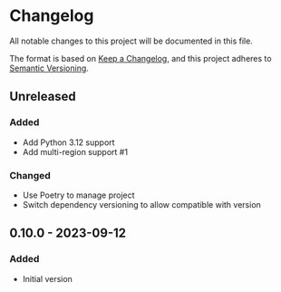 # Changelog

All notable changes to this project will be documented in this file.

The format is based on [Keep a Changelog](https://keepachangelog.com/en/1.0.0/),
and this project adheres to [Semantic Versioning](https://semver.org/spec/v2.0.0.html).

## Unreleased

### Added
- Add Python 3.12 support
- Add multi-region support #1

### Changed
- Use Poetry to manage project
- Switch dependency versioning to allow compatible with version

## 0.10.0 - 2023-09-12
### Added
- Initial version
